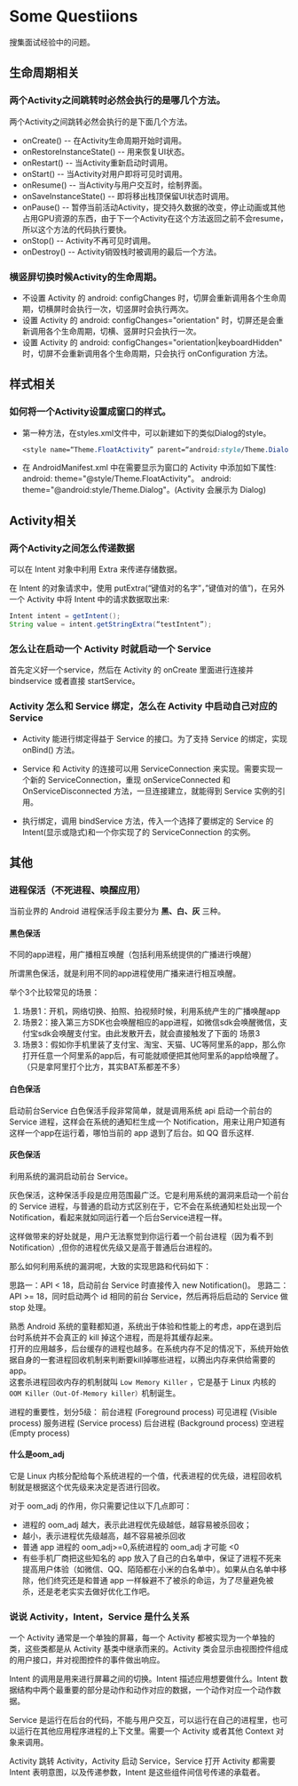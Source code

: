 # Some Questiions

搜集面试经验中的问题。

## 生命周期相关

### 两个Activity之间跳转时必然会执行的是哪几个方法。

两个Activity之间跳转必然会执行的是下面几个方法。

- onCreate() -- 在Activity生命周期开始时调用。
- onRestoreInstanceState() -- 用来恢复UI状态。
- onRestart() -- 当Activity重新启动时调用。
- onStart() -- 当Activity对用户即将可见时调用。
- onResume() -- 当Activity与用户交互时，绘制界面。
- onSaveInstanceState() -- 即将移出栈顶保留UI状态时调用。
- onPause() -- 暂停当前活动Activity，提交持久数据的改变，停止动画或其他占用GPU资源的东西，由于下一个Activity在这个方法返回之前不会resume，所以这个方法的代码执行要快。
- onStop() -- Activity不再可见时调用。
- onDestroy() -- Activity销毁栈时被调用的最后一个方法。


### 横竖屏切换时候Activity的生命周期。

- 不设置 Activity 的 android: configChanges 时，切屏会重新调用各个生命周期，切横屏时会执行一次，切竖屏时会执行两次。
- 设置 Activity 的 android: configChanges="orientation" 时，切屏还是会重新调用各个生命周期，切横、竖屏时只会执行一次。
- 设置 Activity 的 android: configChanges="orientation|keyboardHidden" 时，切屏不会重新调用各个生命周期，只会执行 onConfiguration 方法。


## 样式相关

### 如何将一个Activity设置成窗口的样式。

- 第一种方法，在styles.xml文件中，可以新建如下的类似Dialog的style。

    ```css
    <style name=“Theme.FloatActivity” parent=“android:style/Theme.Dialog”> </style>。
    ```

- 在 AndroidManifest.xml 中在需要显示为窗口的 Activity 中添加如下属性:  
    android: theme="@style/Theme.FloatActivity"。
    android: theme="@android:style/Theme.Dialog"。(Activity 会展示为 Dialog)


## Activity相关

### 两个Activity之间怎么传递数据

可以在 Intent 对象中利用 Extra 来传递存储数据。

在 Intent 的对象请求中，使用 putExtra(“键值对的名字”，”键值对的值”)，在另外一个 Activity 中将 Intent 中的请求数据取出来:

```java
Intent intent = getIntent();
String value = intent.getStringExtra(“testIntent”);
```


### 怎么让在启动一个 Activity 时就启动一个 Service

首先定义好一个service，然后在 Activity 的 onCreate 里面进行连接并 bindservice 或者直接 startService。


###  Activity 怎么和 Service 绑定，怎么在 Activity 中启动自己对应的 Service

- Activity 能进行绑定得益于 Service 的接口。为了支持 Service 的绑定，实现 onBind() 方法。

- Service 和 Activity 的连接可以用 ServiceConnection 来实现。需要实现一个新的 ServiceConnection，重现 onServiceConnected 和 OnServiceDisconnected 方法，一旦连接建立，就能得到 Service 实例的引用。

- 执行绑定，调用 bindService 方法，传入一个选择了要绑定的 Service 的 Intent(显示或隐式)和一个你实现了的 ServiceConnection 的实例。


## 其他

### 进程保活（不死进程、唤醒应用）

当前业界的 Android 进程保活手段主要分为 **黑、白、灰** 三种。

#### 黑色保活

不同的app进程，用广播相互唤醒（包括利用系统提供的广播进行唤醒）

所谓黑色保活，就是利用不同的app进程使用广播来进行相互唤醒。

举个3个比较常见的场景：
1. 场景1：开机，网络切换、拍照、拍视频时候，利用系统产生的广播唤醒app
2. 场景2：接入第三方SDK也会唤醒相应的app进程，如微信sdk会唤醒微信，支付宝sdk会唤醒支付宝。由此发散开去，就会直接触发了下面的 场景3
3. 场景3：假如你手机里装了支付宝、淘宝、天猫、UC等阿里系的app，那么你打开任意一个阿里系的app后，有可能就顺便把其他阿里系的app给唤醒了。（只是拿阿里打个比方，其实BAT系都差不多）

#### 白色保活

启动前台Service
白色保活手段非常简单，就是调用系统 api 启动一个前台的 Service 进程，这样会在系统的通知栏生成一个 Notification，用来让用户知道有这样一个app在运行着，哪怕当前的 app 退到了后台。如 QQ 音乐这样.

#### 灰色保活

利用系统的漏洞启动前台 Service。

灰色保活，这种保活手段是应用范围最广泛。它是利用系统的漏洞来启动一个前台的 Service 进程，与普通的启动方式区别在于，它不会在系统通知栏处出现一个Notification，看起来就如同运行着一个后台Service进程一样。

这样做带来的好处就是，用户无法察觉到你运行着一个前台进程（因为看不到 Notification）,但你的进程优先级又是高于普通后台进程的。

那么如何利用系统的漏洞呢，大致的实现思路和代码如下：

思路一：API < 18，启动前台 Service 时直接传入 new Notification()。
思路二：API >= 18，同时启动两个 id 相同的前台 Service，然后再将后启动的 Service 做 stop 处理。

熟悉 Android 系统的童鞋都知道，系统出于体验和性能上的考虑，app在退到后台时系统并不会真正的 kill 掉这个进程，而是将其缓存起来。  
打开的应用越多，后台缓存的进程也越多。在系统内存不足的情况下，系统开始依据自身的一套进程回收机制来判断要kill掉哪些进程，以腾出内存来供给需要的 app。  
这套杀进程回收内存的机制就叫 `Low Memory Killer` ，它是基于 Linux 内核的 `OOM Killer（Out-Of-Memory killer）`机制诞生。

进程的重要性，划分5级：
前台进程 (Foreground process)
可见进程 (Visible process)
服务进程 (Service process)
后台进程 (Background process)
空进程 (Empty process)
 
#### 什么是oom_adj

它是 Linux 内核分配给每个系统进程的一个值，代表进程的优先级，进程回收机制就是根据这个优先级来决定是否进行回收。  

对于 oom_adj 的作用，你只需要记住以下几点即可：
- 进程的 oom_adj 越大，表示此进程优先级越低，越容易被杀回收；
- 越小，表示进程优先级越高，越不容易被杀回收
- 普通 app 进程的 oom_adj>=0,系统进程的 oom_adj 才可能 <0
- 有些手机厂商把这些知名的 app 放入了自己的白名单中，保证了进程不死来提高用户体验（如微信、QQ、陌陌都在小米的白名单中）。如果从白名单中移除，他们终究还是和普通 app 一样躲避不了被杀的命运，为了尽量避免被杀，还是老老实实去做好优化工作吧。

### 说说 Activity，Intent，Service 是什么关系

一个 Activity 通常是一个单独的屏幕，每一个 Activity 都被实现为一个单独的类，这些类都是从 Activity 基类中继承而来的。Activity 类会显示由视图控件组成的用户接口，并对视图控件的事件做出响应。

Intent 的调用是用来进行屏幕之间的切换。Intent 描述应用想要做什么。Intent 数据结构中两个最重要的部分是动作和动作对应的数据，一个动作对应一个动作数据。

Service 是运行在后台的代码，不能与用户交互，可以运行在自己的进程里，也可以运行在其他应用程序进程的上下文里。需要一个 Activity 或者其他 Context 对象来调用。

Activity 跳转 Activity，Activity 启动 Service，Service 打开 Activity 都需要 Intent 表明意图，以及传递参数，Intent 是这些组件间信号传递的承载者。